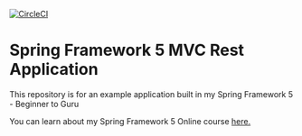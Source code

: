 [![CircleCI](https://circleci.com/gh/youdev97/spring5-mvc-rest.svg?style=svg)](https://circleci.com/gh/youdev97/spring5-mvc-rest)
# Spring Framework 5 MVC Rest Application

This repository is for an example application built in my Spring Framework 5 - Beginner to Guru

You can learn about my Spring Framework 5 Online course [here.](http://courses.springframework.guru/p/spring-framework-5-begginer-to-guru/?product_id=363173)